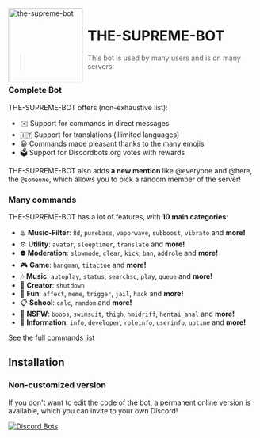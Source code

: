 <img width="150" height="150" align="left" style="float: left; margin: 0 10px 0 0;" alt="the-supreme-bot" src="https://i.ibb.co/VHfyDgM/sad.png">  

# THE-SUPREME-BOT

> This bot is used by many users and is on many servers.

## 

### Complete Bot

THE-SUPREME-BOT offers (non-exhaustive list):
*   ✉️ Support for commands in direct messages
*   🇮🇹 Support for translations (illimited languages)
*   😀 Commands made pleasant thanks to the many emojis
*   🗳️ Support for Discordbots.org votes with rewards

THE-SUPREME-BOT also adds **a new mention** like @everyone and @here, the `@someone`, which allows you to pick a random member of the server!

### Many commands

THE-SUPREME-BOT has a lot of features, with **10 main categories**:

*   ♨️ **Music-Filter**: `8d`, `purebass`, `vaporwave`, `subboost`, `vibrato` and **more!**
*   ⚙️ **Utility**: `avatar`, `sleeptimer`, `translate` and **more!**
*   ⛔ **Moderation**: `slowmode`, `clear`, `kick`, `ban`, `addrole` and **more!**
*   🎮 **Game**: `hangman`, `titactoe` and **more!**
*   🎶 **Music**: `autoplay`, `status`, `searchsc`, `play`, `queue` and **more!**
*   👑 **Creator**: `shutdown`
*   👻 **Fun**: `affect`, `meme`, `trigger`, `jail`, `hack` and **more!**
*   📋 **School**: `calc`, `random` and **more!**
*   🔞 **NSFW**: `boobs`, `swimsuit`, `thigh`, `hmidriff`, `hentai_anal` and **more!**
*   🤖 **Information**: `info`, `developer`, `roleinfo`, `userinfo`, `uptime` and **more!**

[See the full commands list](https://irvanni.ga)

## Installation

### Non-customized version

If you don't want to edit the code of the bot, a permanent online version is available, which you can invite to your own Discord!   

[![Discord Bots](https://i.ibb.co/WKfY8TG/image.png)](https://discord.com/oauth2/authorize?client_id=867526392156258324&scope=bot&permissions=https://discord.com/oauth2/authorize?client_id=1644971949559&scope=bot&permissions)
